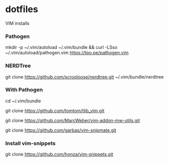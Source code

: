 # dotfiles


VIM installs
### Pathogen
mkdir -p ~/.vim/autoload ~/.vim/bundle && curl -LSso ~/.vim/autoload/pathogen.vim https://tpo.pe/pathogen.vim

### NERDTree
git clone https://github.com/scrooloose/nerdtree.git ~/.vim/bundle/nerdtree

### With Pathogen
cd ~/.vim/bundle

git clone https://github.com/tomtom/tlib_vim.git

git clone https://github.com/MarcWeber/vim-addon-mw-utils.git

git clone https://github.com/garbas/vim-snipmate.git

### Install vim-snippets
git clone https://github.com/honza/vim-snippets.git


